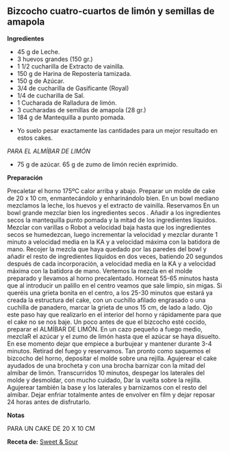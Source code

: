 ## Bizcocho cuatro-cuartos de limón y semillas de amapola

**Ingredientes**

- 45 g de Leche.
- 3 huevos grandes (150 gr.)
- 1 1/2 cucharilla de Extracto de vainilla.
- 150 g de Harina de Repostería tamizada.
- 150 g de Azúcar.
- 3/4 de cucharilla de Gasificante (Royal)
- 1/4 de cucharilla de Sal.
- 1 Cucharada de Ralladura de limón.
- 3 cucharadas de semillas de amapola (28 gr.)
- 184 g de Mantequilla a punto pomada.
* Yo suelo pesar exactamente las cantidades para un mejor resultado en estos cakes.

*PARA EL ALMÍBAR DE LIMÓN*

- 75 g de azúcar.
 65 g de zumo de limón recién exprimido.

**Preparación**

Precaletar el horno 175ºC calor arriba y abajo.
Preparar un molde de cake de 20 x 10 cm, enmantecándolo y enharinándolo bien.
En un bowl mediano mezclamos la leche, los huevos y el extracto de vainilla. Reservamos
En un bowl grande mezclar bien los ingredientes secos .
Añadir a los ingredientes secos la mantequilla punto pomada y la mitad de los ingredientes líquidos. Mezclar con varillas o Robot a velocidad baja hasta que los ingredientes secos se humedezcan, luego incrementar la velocidad y mezclar durante 1 minuto a velocidad media en la KA y a velocidad máxima con la batidora de mano.
Recojer la mezcla que haya quedado por las paredes del bowl y añadir el resto de ingredientes líquidos en dos veces, batiendo 20 segundos después de cada incorporación, a velocidad media en la KA y a velocidad máxima con la batidora de mano.
Vertemos la mezcla en el molde preparado y llevamos al horno precalentado.
Horneat 55-65 minutos hasta que al introducir un palillo en el centro veamos que sale limpio, sin migas.
Si queréis una grieta bonita en el centro, a los 25-30 minutos que estará ya creada la estructura del cake, con un cuchillo afilado engrasado o una cuchilla de panadero, marcar la grieta de unos 15 cm, de lado a lado. Ojo este paso hay que realizarlo en el interior del horno y rápidamente para que el cake no se nos baje.
Un poco antes de que el bizcocho esté cocido, preparar el ALMÍBAR DE LIMÓN.
En un cazo pequeño a fuego medio, mezclaR el azúcar y el zumo de limón hasta que el azúcar se haya disuelto. En ese momento dejar que empiece a burbujear y mantener durante 3-4 minutos. Retirad del fuego y reservamos.
Tan pronto como saquemos el bizcocho del horno, depositar el molde sobre una rejilla. Agujerear el cake ayudados de una brocheta y con una brocha barnizar con la mitad del almíbar de limón.
Transcurridos 10 minutos, despegar los laterales del molde y desmoldar, con mucho cuidado, Dar la vuelta sobre la rejilla. Agujerear también la base y los laterales y barnizamos con el resto del almíbar.
Dejar enfriar totalmente antes de envolver en film y dejar reposar 24 horas antes de disfrutarlo.

**Notas**

PARA UN CAKE DE 20 X 10 CM

**Receta de:** [Sweet & Sour](http://sweetandsour.es/cake-cuatro-cuartos-perfecto-de-limon-y-semillas-de-amapola/)
